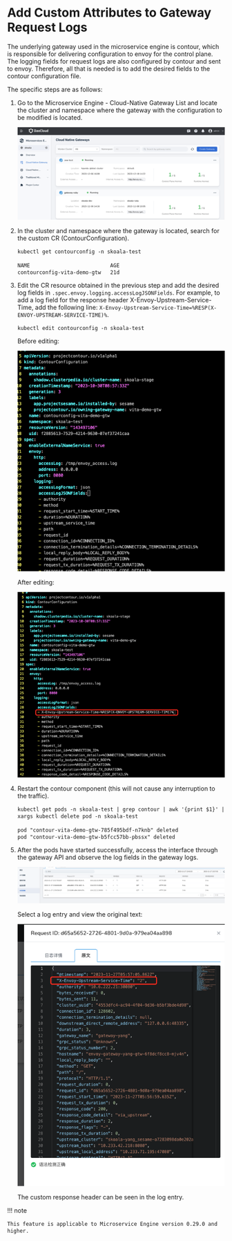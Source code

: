 # Add Custom Attributes to Gateway Request Logs

The underlying gateway used in the microservice engine is contour, which is responsible for delivering configuration to envoy for the control plane. The logging fields for request logs are also configured by contour and sent to envoy. Therefore, all that is needed is to add the desired fields to the contour configuration file.

The specific steps are as follows:

1. Go to the Microservice Engine - Cloud-Native Gateway List and locate the cluster and namespace where the gateway with the configuration to be modified is located.

    ![Add Custom Attributes](./images/gwlist.png)

2. In the cluster and namespace where the gateway is located, search for the custom CR (ContourConfiguration).

    ```shell
    kubectl get contourconfig -n skoala-test

    NAME                          AGE
    contourconfig-vita-demo-gtw   21d
    ```

3. Edit the CR resource obtained in the previous step and add the desired log fields in
   `.spec.envoy.logging.accessLogJSONFields`. For example, to add a log field for the response header
   X-Envoy-Upstream-Service-Time, add the following line: `X-Envoy-Upstream-Service-Time=%RESP(X-ENVOY-UPSTREAM-SERVICE-TIME)%`.

    ```shell
    kubectl edit contourconfig -n skoala-test
    ```

    Before editing:

    ![Add Custom Attributes](./images/before-edit.png)

    After editing:

    ![Add Custom Attributes](./images/after-edit.png)

4. Restart the contour component (this will not cause any interruption to the traffic).

    ```shell
    kubectl get pods -n skoala-test | grep contour | awk '{print $1}' | xargs kubectl delete pod -n skoala-test

    pod "contour-vita-demo-gtw-785f495bdf-n7knb" deleted
    pod "contour-vita-demo-gtw-b5fcc57bb-pbssx" deleted
    ```

5. After the pods have started successfully, access the interface through the gateway API and observe the log fields in the gateway logs.

    ![Add Custom Attributes](./images/logs.png)

    Select a log entry and view the original text:

    ![Add Custom Attributes](./images/logs1.png)

    The custom response header can be seen in the log entry.

!!! note

    This feature is applicable to Microservice Engine version 0.29.0 and higher.
